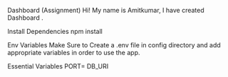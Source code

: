 Dashboard (Assignment) Hi! My name is Amitkumar, I have created Dashboard .

Install Dependencies npm install

Env Variables Make Sure to Create a .env file in config directory and add appropriate variables in order to use the app.

Essential Variables PORT= DB_URI
